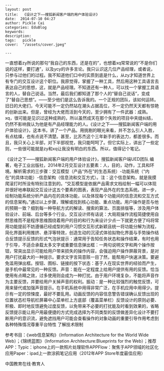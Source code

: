 
    ---
    layout: post  
    title:  《设计之下——搜狐新闻客户端的用户体验设计》  
    date:  2014-07-10 04:27  
    author: Pickle Cai  
    categories: EduBlog  
    keywords: 
    description:   
    tags:	pickle   
    cover:  "/assets/cover.jpeg"  

    ---  
    
一直想着zy所说的那句“我自己的东西，还是在的”，也想着xq常常说的“不是你们说的这样，要打通”，以及ycy的许多言论。我只认识这几位产品经理，或者说，只参与过他们的过程。我不知道他们口中的实质到底是什么，从zy才知道世界上有专门的交互设计这个职位。我原觉得，掌握了一种工具，然后用这种工具语言去表达自己的思想，这，就是产品经理。不知道还有一种人，可以找一个掌握工具语言的人，替自己说话。当然，最后我们都知道了那个人的“替自己说话”，变成了“替自己思想”。——至少他们是这么告诉我的。一个正规的团队，该如何运转。旧日的大佬们，今天可能不一定仍然站在潮头占据高位，不一定仍然天天都有惊艳的创新出来。但是，曾经为大佬而活到今天的，至少拥有了一件武器：成熟。xq，很可能是见识过这种成熟的，所以虽然成天在那个失败的项目中夹缝纠结，仍然不影响我认为他是有产品经理能力的人。《设计之下——搜狐新闻客户端的用户体验设计》，这本书，讲了一个产品。用挑剔的眼光来看，并不怎么引人入胜，有点枯燥，也有点说不清楚。甚至，比苏杰这个三年新手的表达力，都差很多。而且，我只关心上半部，对下半部视觉，我只能呵呵了。但它实际上，讲出了一些定则，一些很可能就是zy和xq让我没有明白的东西。所以，值得记个笔记。

《设计之下——搜狐新闻客户端的用户体验设计》，搜狐新闻客户端UED团队 编著，电子工业出版社，2014年2月交互设计五要素：人，目的，动作，工具和环境。解析需求的三步骤：交互模型（产品“外在”的生态系统）-功能系统（“内在”的具体功能）-信息架构（信息流和交互方式）。注：这个信息架构，就是我摸爬滚打时所没有特别注意到的。“交互模型是依据产品需求文档绘制一幅可以体现并很好地串联起交互设计这五个要素的图表，表现产品外在的生态系统。进一步，绘制功能系统分析产品内在的具体功能，以及体现每个功能间的信息流和交互方式的信息架构。”通过以上步骤，理解或找到核心功能、重点功能。用户操作是否与他的预期一致？细到每一种导航方式的解读、搜索的算法、页面排版等，涉及用户体验设计、前端、后台等多个行业。交互设计师有话说：大局观操作流程简捷使用自然思维而不是程序思维围绕着用户的目的和行为来设计少点一下就更方便了吗将常用功能提前不妨遵循已经成型的用户习惯交互形式新颖且统一将功能分解为流程，简化界面利用推挤、悬浮等特效，创造生动的沉浸式体验拟物化界面与手势操作结合反馈提示反馈的形式气泡状提示：通常用于告知任务状态和操作结果，有时也用于引导，不适合承载太多文字或重要信息弹出框：一两句说明文字和两个操作按钮，常突出显示可能给用户带来损失的操作内容，会强迫用户操作屏蔽背景，是对用户打扰最大的一种提示。要求文字言简意赅一目了然，能帮用户快速决策。要避免滥用弹出框。按钮、图标、链接的按下状态：基于人在现实世界的经验而产生，是手机中最常见的一种反馈。声音：能在一定程度上给用户提供有用的反馈。恰当使用有点睛之效，过多使用则会成为一种打扰。由于用户环境复杂，不能将声音作为主要反馈，并要给用户关掉声音的权利。振动：是一种比较强烈的触觉反馈，可用来替代或加强声音提示。在手机系统中用得非常广泛，在手机应用中用得少。提示有一定的惊悚度，最好不要乱用。动画反馈的内容信息警告错误确认反馈出现的位置状态栏导航栏屏幕中心菜单栏上方底部（覆盖菜单栏）反馈设计的原则必要、积极、即时地反馈避免过度反馈，以免带来不必要的打扰能及时看到效果的，省略反馈提示能让用户用最便捷的方式完成选择为不同类型的反馈做差异化设计不要打断用户的意识流，避免遮挡用户可能会查看操作的对象动画的重要引导作用考虑到各种特殊情况尊重平台特性 了解技术限制

参考书目：《web信息架构》（Information Architecture for the World Wide Web）；《锦绣蓝图》（Information Architecture:Blueprints for the Web）；推荐APP：Typic：iphone上的一款照片处理软件APPFlow：聚焦于APP领域的社区化应用Paper：ipad上一款涂鸦笔记应用（2012年APP Store年度最佳应用）

		    
 中国教育在线·教育人

